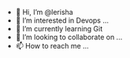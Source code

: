 - 👋 Hi, I’m @lerisha 
- 👀 I’m interested in Devops ...
- 🌱 I’m currently learning Git
- 💞️ I’m looking to collaborate on ...
- 📫 How to reach me ...

<!---
lerishak/lerishak is a ✨ special ✨ repository because its `README.md` (this file) appears on your GitHub profile.
You can click the Preview link to take a look at your changes.
--->
